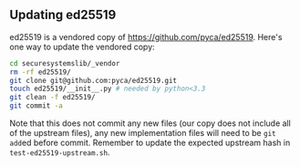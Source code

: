 ## Updating ed25519

ed25519 is a vendored copy of https://github.com/pyca/ed25519. Here's
one way to update the vendored copy:
```bash
cd securesystemslib/_vendor
rm -rf ed25519/
git clone git@github.com:pyca/ed25519.git
touch ed25519/__init__.py # needed by python<3.3
git clean -f ed25519/
git commit -a
```

Note that this does not commit any new files (our copy does not include
all of the upstream files), any new implementation files will need to be
`git add`ed before commit. Remember to update the expected upstream
hash in `test-ed25519-upstream.sh`.
